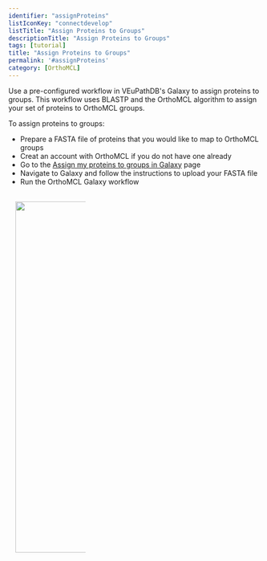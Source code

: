 ```yaml
---
identifier: "assignProteins"
listIconKey: "connectdevelop"
listTitle: "Assign Proteins to Groups"
descriptionTitle: "Assign Proteins to Groups"
tags: [tutorial]
title: "Assign Proteins to Groups"
permalink: '#assignProteins'
category: [OrthoMCL]
---
```

<div style="margin: auto; max-width: 51em;">
  <p>Use a pre-configured workflow in VEuPathDB's Galaxy to assign proteins to groups.  This workflow uses BLASTP and the OrthoMCL algorithm to assign your set of proteins to OrthoMCL groups. </p>
<p>To assign proteins to groups:
<ul>
<li>Prepare a FASTA file of proteins that you would like to map to OrthoMCL groups</li>
<li>Creat an account with OrthoMCL if you do not have one already</li>
<li>Go to the <a href="/a/app/galaxy-orientation">Assign my proteins to groups in Galaxy</a> page</li>
<li>Navigate to Galaxy and follow the instructions to upload your FASTA file</li>
<li>Run the OrthoMCL Galaxy workflow</li>
</ul>
<br>
<div style="width: 10em; margin: 0 1em;">
      <img style="width: 50em" src="{{ "/assets/images/resources_tools/ortho_assign_proteins.png" | absolute_url }}"/>
</div>



